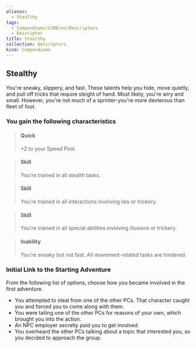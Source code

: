 ```yaml
---
aliases:
  - Stealthy
tags:
  - Compendiums/CSRD/en/Descriptors
  - Descriptor
title: Stealthy
collection: Descriptors
kind: Compendiums
---
```

## Stealthy  
You're sneaky, slippery, and fast. These talents help you hide, move quietly, and pull off tricks that require sleight of hand. Most likely, you're wiry and small. However, you're not much of a sprinter-you're more dexterous than fleet of foot.
### You gain the following characteristics  
> #### Quick
> +2 to your Speed Pool.  

> #### Skill
> You're trained in all stealth tasks.  

> #### Skill
> You're trained in all interactions involving lies or trickery.  

> #### Skill
> You're trained in all special abilities involving illusions or trickery.  

> #### Inability
> You're sneaky but not fast. All movement-related tasks are hindered.  

### Initial Link to the Starting Adventure  
From the following list of options, choose how you became involved in the first adventure.  
- You attempted to steal from one of the other PCs. That character caught you and forced you to come along with them.  
- You were tailing one of the other PCs for reasons of your own, which brought you into the action.  
- An NPC employer secretly paid you to get involved.  
- You overheard the other PCs talking about a topic that interested you, so you decided to approach the group.  